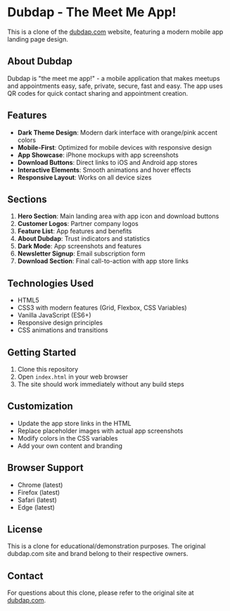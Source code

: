 # Dubdap - The Meet Me App!

This is a clone of the [dubdap.com](https://dubdap.com) website, featuring a modern mobile app landing page design.

## About Dubdap

Dubdap is "the meet me app!" - a mobile application that makes meetups and appointments easy, safe, private, secure, fast and easy. The app uses QR codes for quick contact sharing and appointment creation.

## Features

- **Dark Theme Design**: Modern dark interface with orange/pink accent colors
- **Mobile-First**: Optimized for mobile devices with responsive design
- **App Showcase**: iPhone mockups with app screenshots
- **Download Buttons**: Direct links to iOS and Android app stores
- **Interactive Elements**: Smooth animations and hover effects
- **Responsive Layout**: Works on all device sizes

## Sections

1. **Hero Section**: Main landing area with app icon and download buttons
2. **Customer Logos**: Partner company logos
3. **Feature List**: App features and benefits
4. **About Dubdap**: Trust indicators and statistics
5. **Dark Mode**: App screenshots and features
6. **Newsletter Signup**: Email subscription form
7. **Download Section**: Final call-to-action with app store links

## Technologies Used

- HTML5
- CSS3 with modern features (Grid, Flexbox, CSS Variables)
- Vanilla JavaScript (ES6+)
- Responsive design principles
- CSS animations and transitions

## Getting Started

1. Clone this repository
2. Open `index.html` in your web browser
3. The site should work immediately without any build steps

## Customization

- Update the app store links in the HTML
- Replace placeholder images with actual app screenshots
- Modify colors in the CSS variables
- Add your own content and branding

## Browser Support

- Chrome (latest)
- Firefox (latest)
- Safari (latest)
- Edge (latest)

## License

This is a clone for educational/demonstration purposes. The original dubdap.com site and brand belong to their respective owners.

## Contact

For questions about this clone, please refer to the original site at [dubdap.com](https://dubdap.com).
